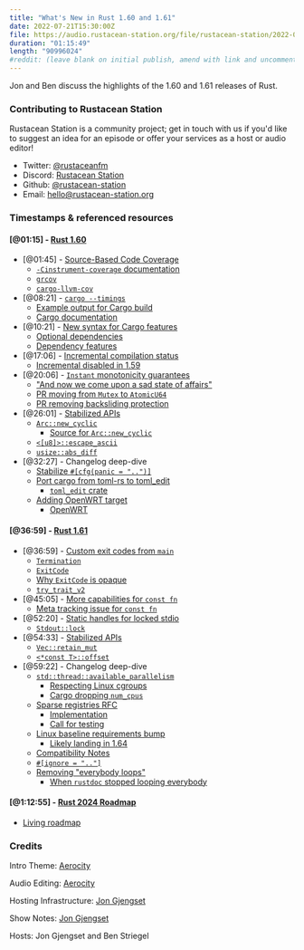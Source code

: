 ```yaml
---
title: "What's New in Rust 1.60 and 1.61"
date: 2022-07-21T15:30:00Z
file: https://audio.rustacean-station.org/file/rustacean-station/2022-06-21-rust-1.60-1.61.mp3
duration: "01:15:49"
length: "90996024"
#reddit: (leave blank on initial publish, amend with link and uncomment this line after Reddit thread has been posted)
---
```


Jon and Ben discuss the highlights of the 1.60 and 1.61 releases of Rust.

### Contributing to Rustacean Station

Rustacean Station is a community project; get in touch with us if you'd like to suggest an idea for an episode or offer your services as a host or audio editor!

 - Twitter: [@rustaceanfm](https://twitter.com/rustaceanfm)
 - Discord: [Rustacean Station](https://discord.gg/cHc3Gyc)
 - Github: [@rustacean-station](https://github.com/rustacean-station/)
 - Email: [hello@rustacean-station.org](mailto:hello@rustacean-station.org)

### Timestamps & referenced resources

#### [@01:15] - [Rust 1.60](https://blog.rust-lang.org/2022/04/07/Rust-1.60.0.html)

 - [@01:45] - [Source-Based Code Coverage](https://blog.rust-lang.org/2022/04/07/Rust-1.60.0.html#source-based-code-coverage)
   - [`-Cinstrument-coverage` documentation](https://doc.rust-lang.org/rustc/instrument-coverage.html)
   - [`grcov`](https://github.com/mozilla/grcov)
   - [`cargo-llvm-cov`](https://github.com/taiki-e/cargo-llvm-cov)
 - [@08:21] - [`cargo --timings`](https://blog.rust-lang.org/2022/04/07/Rust-1.60.0.html#cargo---timings)
   - [Example output for Cargo build](https://blog.rust-lang.org/images/2022-04-07-timing.html)
   - [Cargo documentation](https://doc.rust-lang.org/nightly/cargo/reference/timings.html)
 - [@10:21] - [New syntax for Cargo features](https://blog.rust-lang.org/2022/04/07/Rust-1.60.0.html#new-syntax-for-cargo-features)
   - [Optional dependencies](https://doc.rust-lang.org/cargo/reference/features.html#optional-dependencies)
   - [Dependency features](https://doc.rust-lang.org/cargo/reference/features.html#dependency-features)
 - [@17:06] - [Incremental compilation status](https://blog.rust-lang.org/2022/04/07/Rust-1.60.0.html#incremental-compilation-status)
   - [Incremental disabled in 1.59](https://blog.rust-lang.org/2022/02/24/Rust-1.59.0.html#incremental-compilation-off-by-default)
 - [@20:06] - [`Instant` monotonicity guarantees](https://blog.rust-lang.org/2022/04/07/Rust-1.60.0.html#instant-monotonicity-guarantees)
   - ["And now we come upon a sad state of affairs"](https://github.com/rust-lang/rust/commit/9d8ef1160747a4d033f21803770641f2deb32b25#diff-c0599a43ca38e854116fe267604d2f9c5b565adad68a1e0e17fc59f99e439647L252-L290)
   - [PR moving from `Mutex` to `AtomicU64`](https://github.com/rust-lang/rust/pull/83093)
   - [PR removing backsliding protection](https://github.com/rust-lang/rust/pull/89926)
 - [@26:01] - [Stabilized APIs](https://blog.rust-lang.org/2022/04/07/Rust-1.60.0.html#stabilized-apis)
   - [`Arc::new_cyclic`](https://doc.rust-lang.org/stable/std/sync/struct.Arc.html#method.new_cyclic)
     - [Source for `Arc::new_cyclic`](https://github.com/rust-lang/rust/blob/08871139915b95ec868aff807f224f78d00f4311/library/alloc/src/sync.rs#L408)
   - [`<[u8]>::escape_ascii`](https://doc.rust-lang.org/stable/std/primitive.slice.html#method.escape_ascii)
   - [`usize::abs_diff`](https://doc.rust-lang.org/stable/std/primitive.usize.html#method.abs_diff)
 - [@32:27] - Changelog deep-dive
   - [Stabilize `#[cfg(panic = "..")]`](https://github.com/rust-lang/rust/pull/93658)
   - [Port cargo from toml-rs to toml_edit](https://github.com/rust-lang/cargo/pull/10086)
     - [`toml_edit` crate](https://docs.rs/toml_edit/)
   - [Adding OpenWRT target](https://github.com/rust-lang/rust/pull/92300)
     - [OpenWRT](https://openwrt.org/)

#### [@36:59] - [Rust 1.61](https://blog.rust-lang.org/2022/05/19/Rust-1.61.0.html)

 - [@36:59] - [Custom exit codes from `main`](https://blog.rust-lang.org/2022/05/19/Rust-1.61.0.html#custom-exit-codes-from-main)
   - [`Termination`](https://doc.rust-lang.org/std/process/trait.Termination.html)
   - [`ExitCode`](https://doc.rust-lang.org/std/process/struct.ExitCode.html)
   - [Why `ExitCode` is opaque](https://github.com/rust-lang/rust/blob/ec21d7ea3ca8e96863f175fbd4a6bfee79529d6c/library/std/src/process.rs#L1774-L1780)
   - [`try_trait_v2`](https://github.com/rust-lang/rust/issues/84277)
 - [@45:05] - [More capabilities for `const fn`](https://blog.rust-lang.org/2022/05/19/Rust-1.61.0.html#more-capabilities-for-const-fn)
   - [Meta tracking issue for `const fn`](https://github.com/rust-lang/rust/issues/57563)
 - [@52:20] - [Static handles for locked stdio](https://blog.rust-lang.org/2022/05/19/Rust-1.61.0.html#static-handles-for-locked-stdio)
   - [`Stdout::lock`](https://doc.rust-lang.org/std/io/struct.Stdout.html#method.lock)
 - [@54:33] - [Stabilized APIs](https://blog.rust-lang.org/2022/05/19/Rust-1.61.0.html#stabilized-apis)
   - [`Vec::retain_mut`](https://doc.rust-lang.org/1.61.0/std/vec/struct.Vec.html#method.retain_mut)
   - [`<*const T>::offset`](https://doc.rust-lang.org/1.61.0/std/primitive.pointer.html#method.offset)
 - [@59:22] - Changelog deep-dive
   - [`std::thread::available_parallelism`](https://doc.rust-lang.org/std/thread/fn.available_parallelism.html)
     - [Respecting Linux cgroups](https://github.com/rust-lang/rust/pull/92697)
     - [Cargo dropping `num_cpus`](https://github.com/rust-lang/cargo/pull/10427)
   - [Sparse registries RFC](https://rust-lang.github.io/rfcs/2789-sparse-index.html)
     - [Implementation](https://github.com/rust-lang/cargo/pull/10470)
     - [Call for testing](https://github.com/rust-lang/blog.rust-lang.org/pull/990)
   - [Linux baseline requirements bump](https://github.com/rust-lang/rust/pull/95026)
     - [Likely landing in 1.64](https://github.com/rust-lang/rust/pull/95026#issuecomment-1144222893)
   - [Compatibility Notes](https://github.com/rust-lang/rust/blob/fe5b13d681f25ee6474be29d748c65adcd91f69e/RELEASES.md#compatibility-notes)
   - [`#[ignore = ".."]`](https://github.com/rust-lang/rust/pull/92714)
   - [Removing "everybody loops"](https://github.com/rust-lang/rust/pull/93913/)
     - [When `rustdoc` stopped looping everybody](https://github.com/rust-lang/rust/pull/73566)

#### [@1:12:55] - [Rust 2024 Roadmap](https://blog.rust-lang.org/inside-rust/2022/04/04/lang-roadmap-2024.html)

 - [Living roadmap](https://lang-team.rust-lang.org/roadmaps/roadmap-2024.html)

### Credits

Intro Theme: [Aerocity](https://twitter.com/AerocityMusic)

Audio Editing: [Aerocity](https://twitter.com/AerocityMusic)

Hosting Infrastructure: [Jon Gjengset](https://twitter.com/jonhoo/)

Show Notes: [Jon Gjengset](https://twitter.com/jonhoo/)

Hosts: Jon Gjengset and Ben Striegel
